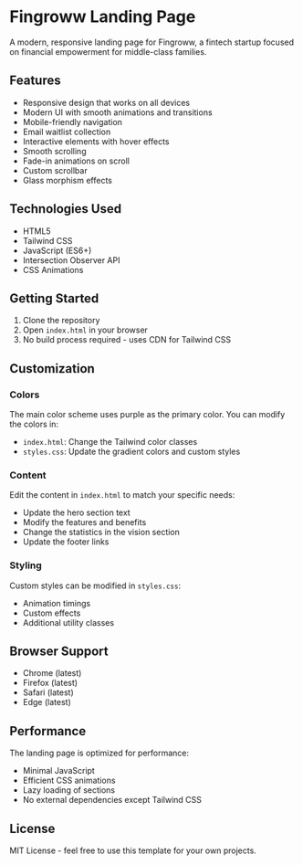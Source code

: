 # Fingroww Landing Page

A modern, responsive landing page for Fingroww, a fintech startup focused on financial empowerment for middle-class families.

## Features

- Responsive design that works on all devices
- Modern UI with smooth animations and transitions
- Mobile-friendly navigation
- Email waitlist collection
- Interactive elements with hover effects
- Smooth scrolling
- Fade-in animations on scroll
- Custom scrollbar
- Glass morphism effects

## Technologies Used

- HTML5
- Tailwind CSS
- JavaScript (ES6+)
- Intersection Observer API
- CSS Animations

## Getting Started

1. Clone the repository
2. Open `index.html` in your browser
3. No build process required - uses CDN for Tailwind CSS

## Customization

### Colors
The main color scheme uses purple as the primary color. You can modify the colors in:
- `index.html`: Change the Tailwind color classes
- `styles.css`: Update the gradient colors and custom styles

### Content
Edit the content in `index.html` to match your specific needs:
- Update the hero section text
- Modify the features and benefits
- Change the statistics in the vision section
- Update the footer links

### Styling
Custom styles can be modified in `styles.css`:
- Animation timings
- Custom effects
- Additional utility classes

## Browser Support

- Chrome (latest)
- Firefox (latest)
- Safari (latest)
- Edge (latest)

## Performance

The landing page is optimized for performance:
- Minimal JavaScript
- Efficient CSS animations
- Lazy loading of sections
- No external dependencies except Tailwind CSS

## License

MIT License - feel free to use this template for your own projects. 